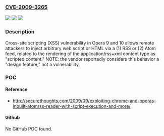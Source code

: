 ### [CVE-2009-3265](https://cve.mitre.org/cgi-bin/cvename.cgi?name=CVE-2009-3265)
![](https://img.shields.io/static/v1?label=Product&message=n%2Fa&color=blue)
![](https://img.shields.io/static/v1?label=Version&message=n%2Fa&color=blue)
![](https://img.shields.io/static/v1?label=Vulnerability&message=n%2Fa&color=brighgreen)

### Description

Cross-site scripting (XSS) vulnerability in Opera 9 and 10 allows remote attackers to inject arbitrary web script or HTML via a (1) RSS or (2) Atom feed, related to the rendering of the application/rss+xml content type as "scripted content." NOTE: the vendor reportedly considers this behavior a "design feature," not a vulnerability.

### POC

#### Reference
- http://securethoughts.com/2009/09/exploiting-chrome-and-operas-inbuilt-atomrss-reader-with-script-execution-and-more/

#### Github
No GitHub POC found.

